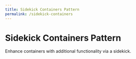 ```yaml
---
title: Sidekick Containers Pattern
permalink: /sidekick-containers
---
```


# Sidekick Containers Pattern

Enhance containers with additional functionality via a sidekick.
